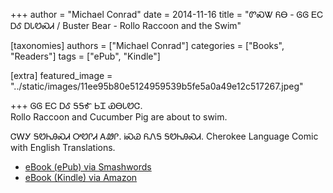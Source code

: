 +++
author = "Michael Conrad"
date = 2014-11-16
title = "ᏛᏍᏔ ᏲᎾ - ᎶᎶ ᎬᏟ ᎠᎴ ᎠᏓᏬᏍᏗ / Buster Bear - Rollo Raccoon and the Swim"

[taxonomies]
authors = ["Michael Conrad"]
categories = ["Books", "Readers"]
tags = ["ePub", "Kindle"]

[extra]
featured_image = "../static/images/11ee95b80e5124959539b5fe5a0a49e12c517267.jpeg"

+++
ᎶᎶ ᎬᏟ ᎠᎴ ᎦᎦᎹ ᏏᏆ ᏯᎾᏓᏬᏣ.  
Rollo Raccoon and Cucumber Pig are about to swim.  

<!-- more -->

ᏣᎳᎩ ᎦᏬᏂᎯᏍᏗ ᎤᏬᎵᏗ ᎪᏪᎵ. ᎥᏍᏊ ᏲᏁᎦ ᎦᏬᏂᎯᏍᏗ.
Cherokee Language Comic with English Translations.

* [eBook (ePub) via Smashwords](https://www.smashwords.com/books/view/493742)
* [eBook (Kindle) via Amazon](https://www.amazon.com/dp/B00PPTRBX0)
